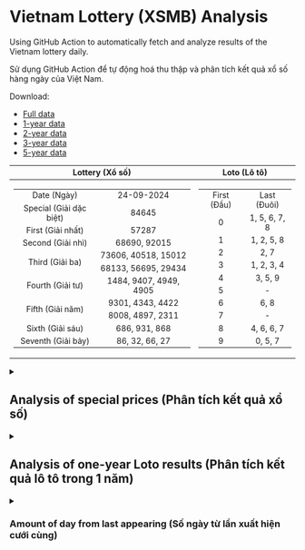 # Vietnam Lottery (XSMB) Analysis

Using GitHub Action to automatically fetch and analyze results of the Vietnam lottery daily.

Sử dụng GitHub Action để tự động hoá thu thập và phân tích kết quả xổ số hàng ngày của Việt Nam.

Download:

* [Full data](https://raw.githubusercontent.com/khiemdoan/vietnam-lottery-xsmb-analysis/main/results/xsmb.csv)
* [1-year data](https://raw.githubusercontent.com/khiemdoan/vietnam-lottery-xsmb-analysis/main/results/xsmb_1_year.csv)
* [2-year data](https://raw.githubusercontent.com/khiemdoan/vietnam-lottery-xsmb-analysis/main/results/xsmb_2_year.csv)
* [3-year data](https://raw.githubusercontent.com/khiemdoan/vietnam-lottery-xsmb-analysis/main/results/xsmb_3_year.csv)
* [5-year data](https://raw.githubusercontent.com/khiemdoan/vietnam-lottery-xsmb-analysis/main/results/xsmb_5_year.csv)

| Lottery (Xổ số) | Loto (Lô tô) |
| :------------: | :----------: |
| <table><tr><td>Date (Ngày)</td><td>24-09-2024</td></tr><tr><td>Special (Giải dặc biệt)</td><td>84645</td></tr><tr><td>First (Giải nhất)</td><td>57287</td></tr><tr><td>Second (Giải nhì)</td><td>68690, 92015</td></tr><tr><td rowspan="2">Third (Giải ba)</td><td>73606, 40518, 15012</td></tr><tr><td>68133, 56695, 29434</td></tr><tr><td>Fourth (Giải tư)</td><td>1484, 9407, 4949, 4905</td></tr><tr><td rowspan="2">Fifth (Giải năm)</td><td>9301, 4343, 4422</td></tr><tr><td>8008, 4897, 2311</td></tr><tr><td>Sixth (Giải sáu)</td><td>686, 931, 868</td></tr><tr><td>Seventh (Giải bảy)</td><td>86, 32, 66, 27</td></tr></table> | <table><tr><td>First (Đầu)</td><td>Last (Đuôi)</td></tr><tr><td>0</td><td>1, 5, 6, 7, 8</td></tr><tr><td>1</td><td>1, 2, 5, 8</td></tr><tr><td>2</td><td>2, 7</td></tr><tr><td>3</td><td>1, 2, 3, 4</td></tr><tr><td>4</td><td>3, 5, 9</td></tr><tr><td>5</td><td>-</td></tr><tr><td>6</td><td>6, 8</td></tr><tr><td>7</td><td>-</td></tr><tr><td>8</td><td>4, 6, 6, 7</td></tr><tr><td>9</td><td>0, 5, 7</td></tr></table> |

<details>
  <summary><h2>Analysis of special prices (Phân tích kết quả xổ số)</h2></summary>
  <h3>Amount of day from last appearing (Số ngày từ lần xuất hiện cuối cùng)</h3>

  ![Delta](images/special_delta.jpg)

  <h3>Top 10 amount of day from last appearing (Top 10 số lâu chưa xuất hiện)</h3>

  ![Delta top 10](images/special_delta_top_10.jpg)
</details>

<details>
  <summary><h2>Analysis of one-year Loto results (Phân tích kết quả lô tô trong 1 năm)</h2></summary>

  Max: 133. Min: 63.

  Mean: 97.74. Standard deviation: 11.9.

  <h3>Detail (Chi tiết)</h3>

  ![Detail](images/heatmap.jpg)

  <h3>Top 10</h3>

  ![Top 10](images/top-10.jpg)

  <h3>Distribution (Phân bổ)</h3>

  ![Distribution](images/distribution.jpg)
</details>

<details>
  <summary><h3>Amount of day from last appearing (Số ngày từ lần xuất hiện cưới cùng)</h2></summary>

  ![Delta](images/delta.jpg)

  <h3>Top 10 amount of day from last appearing (Top 10 số lâu chưa xuất hiện)</h3>

  ![Delta top 10](images/delta_top_10.jpg)
</details>